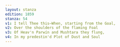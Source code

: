 ```yaml
---
layout: stanza
edition: 1859
stanza: 54
v1: I tell Thee this—When, starting from the Goal,
v2: Over the shoulders of the flaming Foal
v3: ⁠Of Heav'n Parwín and Mushtara they flung,
v4: In my predestin'd Plot of Dust and Soul
---
```

